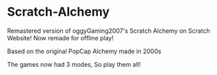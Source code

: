 # Scratch-Alchemy
Remastered version of oggyGaming2007's Scratch Alchemy on Scratch Website!
Now remade for offline play!

Based on the original PopCap Alchemy made in 2000s

The games now had 3 modes, So play them all!
